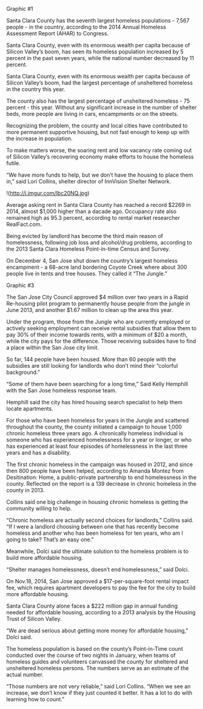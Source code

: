 Graphic #1

Santa Clara County has the seventh largest homeless populations - 7,567 people - in the country, according to the 2014 Annual Homeless Assessment Report (AHAR) to Congress.

Santa Clara County, even with its enormous wealth per capita because of Silicon Valley’s boom, has seen its homeless population increased by 5 percent in the past seven years, while the national number decreased by 11 percent.

Santa Clara County, even with its enormous wealth per capita because of Silicon Valley’s boom, had the largest percentage of unsheltered homeless in the country this year. 

The county also has the largest percentage of unsheltered homeless - 75 percent - this year. Without any significant increase in the number of shelter beds, more people are living in cars, encampments or on the streets.

Recognizing the problem, the county and local cities have contributed to more permanent supportive housing, but not fast enough to keep up with the increase in population. 

To make matters worse, the soaring rent and low vacancy rate coming out of Silicon Valley’s recovering economy make efforts to house the homeless futile.

“We have more funds to help, but we don’t have the housing to place them in,” said Lori Collins, shelter director of InnVision Shelter Network.

!(http://i.imgur.com/Ibc20NQ.jpg)

Average asking rent in Santa Clara County has reached a record $2269 in 2014, almost $1,000 higher than a dacade ago. Occupancy rate also remained high as 95.3 percent, according to rental market researcher RealFact.com.

Being evicted by landlord has become the third main reason of homelessness, following job loss and alcohol/drug problems, according to the 2013 Santa Clara Homeless Point-in-time Census and Survey.

On December 4, San Jose shut down the country’s largest homeless encampment - a 68-acre land bordering Coyote Creek where about 300 people live in tents and tree houses. They called it “The Jungle.”

Graphic #3

The San Jose City Council approved $4 million over two years in a Rapid Re-housing pilot program to permanently house people from the jungle in June 2013, and another $1.67 million to clean up the area this year.

Under the program, those from the Jungle who are currently employed or actively seeking employment can receive rental subsidies that allow them to pay 30% of their income towards rents, with a minimum of $20 a month, while the city pays for the difference. Those receiving subsides have to find a place within the San Jose city limit.

So far, 144 people have been housed. More than 60 people with the subsidies are still looking for landlords who don’t mind their “colorful background.”

“Some of them have been searching for a long time,” Said Kelly Hemphill with the San Jose homeless response team. 

Hemphill said the city has hired housing search specialist to help them locate apartments.

For those who have been homeless for years in the Jungle and scattered throughout the county, the county initiated a campaign to house 1,000 chronic homeless three years ago. A chronically homeless individual is someone who has experienced homelessness for a year or longer, or who has experienced at least four episodes of homelessness in the last three years and has a disability.

The first chronic homeless in the campaign was housed in 2012, and since then 800 people have been helped, according to Amanda Montez from Desitination: Home, a public-private partnership to end homelessness in the county. Reflected on the report is a 139 decrease in chronic homeless in the county in 2013.

Collins said one big challenge in housing chronic homeless is getting the community willing to help.

“Chronic homeless are actually second choices for landlords,” Collins said. “If I were a landlord choosing between one that has recently become homeless and another who has been homeless for ten years, who am I going to take? That’s an easy one.”

Meanwhile, Dolci said the ultimate solution to the homeless problem is to build more affordable housing.

“Shelter manages homelessness, doesn’t end homelessness,” said Dolci.

On Nov.18, 2014, San Jose approved a $17-per-square-foot rental impact fee, which requires apartment developers to pay the fee for the city to build more affordable housing.

Santa Clara County alone faces a $222 million gap in annual funding needed for affordable housing, according to a 2013 analysis by the Housing Trust of Silicon Valley.

“We are dead serious about getting more money for affordable housing,” Dolci said.

The homeless population is based on the county’s Point-in-Time count conducted over the course of two nights in January, when teams of homeless guides and volunteers canvassed the county for sheltered and unsheltered homeless persons. The numbers serve as an estimate of the actual number.

“Those numbers are not very reliable,” said Lori Collins. “When we see an increase, we don’t know if they just counted it better. It has a lot to do with learning how to count.”
